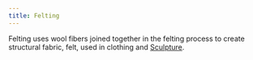 ```yaml
---
title: Felting
---
```


Felting uses wool fibers joined together in the felting process to create structural fabric, felt, used in clothing and [Sculpture](sculpture.md).
